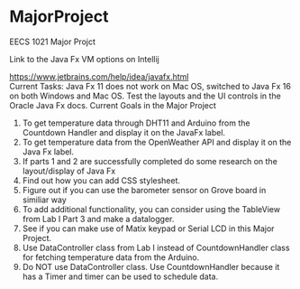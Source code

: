 # MajorProject
EECS 1021 Major Projct

Link to the Java Fx VM options on Intellij<br>

https://www.jetbrains.com/help/idea/javafx.html <br>
Current Tasks:
Java Fx 11 does not work on Mac OS, switched to Java Fx 16 on both Windows and Mac OS.
Test the layouts and the UI controls in the Oracle Java Fx docs.
Current Goals in the Major Project
1. To get temperature data through DHT11 and Arduino from the Countdown Handler
and display it on the JavaFx label.
2. To get temperature data from the OpenWeather API and
display it on the Java Fx label.
3. If parts 1 and 2 are successfully completed do some research on
the layout/display of Java Fx
4. Find out how you can add CSS stylesheet.
5. Figure out if you can use the barometer sensor on Grove board in similiar way
6. To add additional functionality, you can consider using the TableView
from Lab I Part 3 and make a datalogger.
7. See if you can make use of Matix keypad or Serial LCD in this Major Project.
8. Use DataController class from Lab I instead of CountdownHandler class for fetching temperature data from the Arduino.
9. Do NOT use DataController class. Use CountdownHandler because it has a Timer and timer can be used to schedule data.

